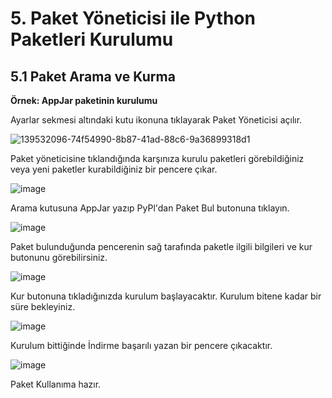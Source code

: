 # 5. Paket Yöneticisi ile Python Paketleri Kurulumu

## 5.1 Paket Arama ve Kurma

**Örnek: AppJar paketinin kurulumu**

Ayarlar sekmesi altındaki kutu ikonuna tıklayarak Paket Yöneticisi açılır.

![139532096-74f54990-8b87-41ad-88c6-9a36899318d1](https://user-images.githubusercontent.com/56628866/142197857-48387968-c820-4a09-9fb0-31f61e9179e6.png)

Paket yöneticisine tıklandığında karşınıza kurulu paketleri görebildiğiniz veya yeni paketler kurabildiğiniz bir pencere çıkar.

![image](https://user-images.githubusercontent.com/56628866/142198242-40f9a83c-dcd9-4e50-8746-9fa280286697.png)

Arama kutusuna AppJar yazıp PyPl'dan Paket Bul butonuna tıklayın.

![image](https://user-images.githubusercontent.com/56628866/142198522-ebc65d4f-e3c0-4b03-a9cb-a6b2f44e17dd.png)

Paket bulunduğunda pencerenin sağ tarafında paketle ilgili bilgileri ve kur butonunu görebilirsiniz.

![image](https://user-images.githubusercontent.com/56628866/142198618-ff8d857b-7265-4552-8c41-d8b024793270.png)

Kur butonuna tıkladığınızda kurulum başlayacaktır. Kurulum bitene kadar bir süre bekleyiniz.

![image](https://user-images.githubusercontent.com/56628866/142198726-ae9276cb-95c8-4ed8-90b2-cb7f2290b088.png)

Kurulum bittiğinde İndirme başarılı yazan bir pencere çıkacaktır.

![image](https://user-images.githubusercontent.com/56628866/142198802-089a2694-700e-4771-b681-c9475c019f9f.png)

Paket Kullanıma hazır.

























































































